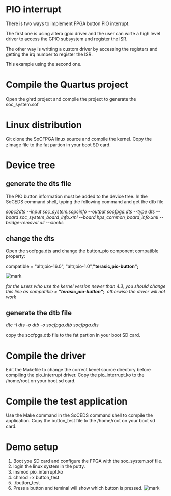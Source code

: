 # PIO interrupt
There is two ways to implement FPGA button PIO  interrupt.

The first one is using altera gpio driver and the user can wirte a high level driver to access the GPIO subsystem and register the ISR. 

The other way is writting a custom driver by accessing the registers and getting the irq number to register the ISR.

This example using the second one.

# Compile the Quartus project
Open the ghrd project and compile the project to generate the soc_system.sof

# Linux distribution
Git clone the SoCFPGA linux source and compile the kernel. Copy the zImage file  to the fat partion in your boot SD card.

# Device tree

## generate the dts file
The PIO button information must be added to the device tree. In the SoCEDS command shell, typing the following command and get the dtb file

*sopc2dts --input soc_system.sopcinfo
  --output socfpga.dts
  --type dts
  --board soc_system_board_info.xml
  --board hps_common_board_info.xml
  --bridge-removal all
  --clocks*

## change the dts 
Open the socfpga.dts and change the button_pio component compatible property:

compatible = "altr,pio-16.0", "altr,pio-1.0",**"terasic,pio-button";**

![mark](http://ogtvbbrfk.bkt.clouddn.com/blog/20170207/153604729.png)

*for the users who use the kernel version newer than 4.3, you should change this line as compatible = **"terasic,pio-button";**. otherwise the driver will not work*

## generate the dtb file

*dtc -I dts -o dtb -o socfpga.dtb socfpga.dts*

copy the socfpga.dtb file to the fat partion in your boot SD card.

# Compile the driver 
Edit the Makefile to change the correct kenel source directory before compiling the pio_interrupt driver. Copy the pio_interrupt.ko to the /home/root on your boot sd card.

# Compile the test application
Use the Make command in the SoCEDS command shell to compile the application. Copy the button_test file to the  /home/root  on your boot sd card.

# Demo setup
1. Boot you SD card and configure the FPGA with the soc_system.sof file.
2. login the linux system in the putty.
3. insmod pio_interrupt.ko
4. chmod +x button_test
5. ./button_test
6. Press a button and teminal will show which button is pressed.
![mark](http://ogtvbbrfk.bkt.clouddn.com/blog/20170207/154207705.png)
